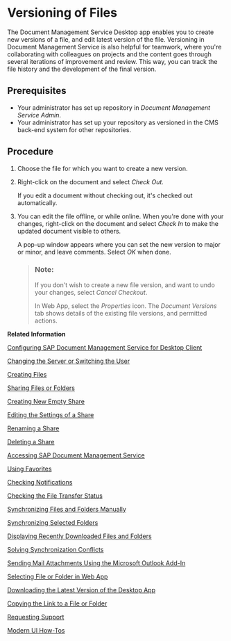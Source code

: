 <!-- loiob22e616520c04d23ac701c3fd7711335 -->

# Versioning of Files

The Document Management Service Desktop app enables you to create new versions of a file, and edit latest version of the file. Versioning in Document Management Service is also helpful for teamwork, where you're collaborating with colleagues on projects and the content goes through several iterations of improvement and review. This way, you can track the file history and the development of the final version.



## Prerequisites

-   Your administrator has set up repository in *Document Management Service Admin*.
-   Your administrator has set up your repository as versioned in the CMS back-end system for other repositories.



## Procedure

1.  Choose the file for which you want to create a new version.

2.  Right-click on the document and select *Check Out*.

    If you edit a document without checking out, it's checked out automatically.

3.  You can edit the file offline, or while online. When you're done with your changes, right-click on the document and select *Check In* to make the updated document visible to others.

    A pop-up window appears where you can set the new version to major or minor, and leave comments. Select *OK* when done.

    > ### Note:  
    > If you don't wish to create a new file version, and want to undo your changes, select *Cancel Checkout*.
    > 
    > In Web App, select the *Properties* icon. The *Document Versions* tab shows details of the existing file versions, and permitted actions.


**Related Information**  


[Configuring SAP Document Management Service for Desktop Client](configuring-sap-document-management-service-for-desktop-client-585d79d.md "The SAP Document Management Service desktop app is delivered with a default configuration, which you can adjust using the settings described below.")

[Changing the Server or Switching the User](changing-the-server-or-switching-the-user-ad29610.md "You either use oAuth or user name and password plus the Remember Password setting to log on to your desktop app. To use a different logon mode or to log on with another oAuth user, you unlink your account.")

[Creating Files](creating-files-ab3b9b8.md "To synchronize files using the Document Management Service desktop app, store these files in your root folder.")

[Sharing Files or Folders](sharing-files-or-folders-452f0e1.md "You can share files or folders using the context menu of Document Management Service.")

[Creating New Empty Share](creating-new-empty-share-63606a2.md "You can create a new share directly in the desktop app.")

[Editing the Settings of a Share](editing-the-settings-of-a-share-6406d16.md "You can edit the settings of a share starting in the desktop application, which then opens the Web application.")

[Renaming a Share](renaming-a-share-fa5bc9d.md "You can rename a share using the Document Management Service context menu in your Explorer (Windows) or in Finder (Mac)..")

[Deleting a Share](deleting-a-share-c4d2860.md "You can delete a share directly in the desktop app.")

[Accessing SAP Document Management Service](accessing-sap-document-management-service-af38bd8.md "The SAP Document Management Service tray icon is your central access point for the desktop app, for example, to open files and folders, the settings page, and the notifications page.")

[Using Favorites](using-favorites-feb23bc.md "In the Document Management Service desktop app, you can view favorite files and folders that you have created in the Favorites folder using the Web app.")

[Checking Notifications](checking-notifications-0c0b57c.md "The desktop app displays notification popups, for example, if it recognizes synchronization or naming conflicts.")

[Checking the File Transfer Status](checking-the-file-transfer-status-0f0d9e8.md "")

[Synchronizing Files and Folders Manually](synchronizing-files-and-folders-manually-68edf8f.md "The files and folders in your local Document Management Service folder are periodically synchronized with the server, based on the settings you've made.")

[Synchronizing Selected Folders](synchronizing-selected-folders-23bbcdb.md "In the Document Management Service desktop app, you can define which folders are periodically synchronized to your local desktop app.")

[Displaying Recently Downloaded Files and Folders](displaying-recently-downloaded-files-and-folders-a28fbcb.md "After you have uploaded or deleted files in the Web or mobile apps of Document Management Service, you can view these changes as a list in the desktop app.")

[Solving Synchronization Conflicts](solving-synchronization-conflicts-eb04b7b.md "The Document Management Service desktop app recognizes if two files are in conflict and displays a notification.")

[Sending Mail Attachments Using the Microsoft Outlook Add-In](sending-mail-attachments-using-the-microsoft-outlook-add-in-a5f77e4.md "Document Management Service offers a Microsoft Outlook add-in that can automatically create a share, include a link to the share in your mail or meeting request, and store the files you want to attach to your mail or meeting request in this share. In this way, you can attach files that exceed your allowed mail attachment size limit.")

[Selecting File or Folder in Web App](selecting-file-or-folder-in-web-app-ccc68dc.md "You can use your Document Management Service desktop app to display any item from the Document Management Service folder in the Web app.")

[Downloading the Latest Version of the Desktop App](downloading-the-latest-version-of-the-desktop-app-7c849bd.md "You can easily access the download location that your administrator has preconfigured for the Document Management Service desktop app.")

[Copying the Link to a File or Folder](copying-the-link-to-a-file-or-folder-3d28fed.md "You can copy the link to any file or folder of your Document Management Service desktop app to the clipboard of your device.")

[Requesting Support](requesting-support-2fba81d.md "You can create an incident to the team responsible for advice on the desktop app.")

[Modern UI How-Tos](modern-ui-how-tos-fe00e02.md "The following sections introduce the features of the Document Management Service Modern UI.")

